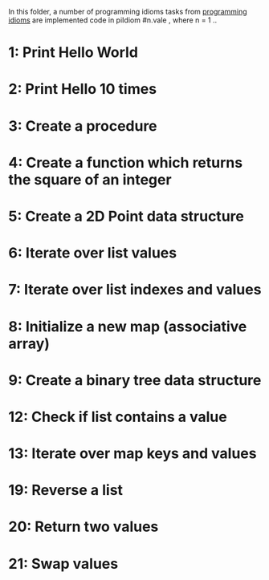 In this folder, a number of programming idioms tasks from [programming idioms](https://www.programming-idioms.org/about#about-block-all-idioms) are implemented
code in piIdiom #n.vale , where n = 1 ..

# 1:   Print Hello World
# 2:   Print Hello 10 times
# 3:   Create a procedure
# 4:   Create a function which returns the square of an integer
# 5:   Create a 2D Point data structure
# 6:   Iterate over list values
# 7:   Iterate over list indexes and values
# 8:   Initialize a new map (associative array)
# 9:   Create a binary tree data structure
# 12:  Check if list contains a value
# 13:  Iterate over map keys and values
# 19:  Reverse a list
# 20:  Return two values
# 21:  Swap values

